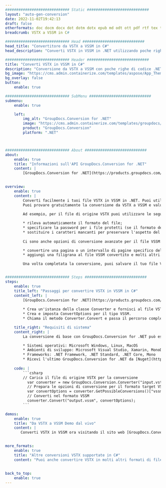 ```yaml
---
############################# Static ############################
layout: "auto-gen-conversion"
date: 2022-11-02T19:42:13
draft: false
otherformats: doc docm docx dot dotm dotx epub md odt ott pdf rtf tex txt vdx vsdm vsdx vssm vssx vstm vstx vsx vtx xps
breadcrumb: VSTX a VSSM in C#

############################# Head ############################
head_title: "Convertitore da VSTX a VSSM in C#"
head_description: "Converti VSTX in VSSM in .NET utilizzando poche righe di codice. Utilizza l'API di conversione dei documenti di GroupDocs per convertire oltre 160 formati di file."

############################# Header ############################
title: "Converti VSTX in VSSM in C#"
description: "Conversione da VSTX a VSSM con poche righe di codice .NET"
bg_image: "https://cms.admin.containerize.com/templates/aspose/App_Themes/V3/images/bg/header1.png"
bg_overlay: false
button:
    enable: true

############################# SubMenu ############################
submenu:
    enable: true

    left:
        img_alt: "GroupDocs.Conversion for .NET"
        image: "https://cms.admin.containerize.com/templates/groupdocs/images/product-logos/90x90-noborder/groupdocs-conversion-net.png"
        product: "GroupDocs.Conversion"
        platform: ".NET"



############################# About ############################
about:
    enable: true
    title: "Informazioni sull'API GroupDocs.Conversion for .NET"
    content: |
        [GroupDocs.Conversion for .NET](https://products.groupdocs.com/conversion/net/) può essere utilizzato per convertire Microsoft Word, Excel, PowerPoint, PDF, Visio e altri formati. GroupDocs.Conversion è un'API standalone adatta per sistemi interni e back-end in cui sono richieste prestazioni elevate. Non dipende da alcun software come Microsoft o Open Office.
    

overview:
    enable: true
    content: |
        Converti facilmente i tuoi file VSTX in VSSM in .NET. Puoi utilizzare solo un paio di righe di codice C# in qualsiasi piattaforma a tua scelta come: Windows, Linux, macOS.
        Puoi provare gratuitamente la conversione da VSTX a VSSM e valutare la qualità dei risultati della conversione. Insieme a semplici scenari di conversione di file, puoi provare opzioni più avanzate per caricare il file di origine VSTX e per salvare il risultato di output VSSM. 
        
        Ad esempio, per il file di origine VSTX puoi utilizzare le seguenti opzioni di caricamento:

        * rileva automaticamente il formato del file;
        * specificare la password per i file protetti (se il formato del file lo supporta);
        * sostituire i caratteri mancanti per preservare l'aspetto del documento.
        
        Ci sono anche opzioni di conversione avanzate per il file VSSM:

        * convertire una pagina o un intervallo di pagine specifico del documento;
        * aggiungi una filigrana al file VSSM convertito e molti altri.

        Una volta completata la conversione, puoi salvare il tuo file VSSM nel percorso del file locale o in qualsiasi archivio di terze parti come FTP, Amazon S3, Google Drive, Dropbox ecc. Nota: per convertire VSTX in {{ TO}} non è necessario alcun software aggiuntivo installato, come MS Office, Open Office, Adobe Acrobat Reader ecc.


############################# Steps ############################
steps:
    enable: true
    title_left: "Passaggi per convertire VSTX in VSSM in C#"
    content_left: |
        [GroupDocs.Conversion for .NET](https://products.groupdocs.com/conversion/net/) consente agli sviluppatori di convertire facilmente un file VSTX in VSSM con poche righe di codice.
        
        * Crea un'istanza della classe Converter e fornisci al file VSTX il percorso completo
        * Crea e imposta ConvertOptions per il tipo VSSM.
        * Chiama il metodo Converter.Convert e passa il percorso completo e il formato (VSSM) come parametro

    title_right: "Requisiti di sistema"
    content_right: |
        La conversione di base con GroupDocs.Conversion for .NET può essere eseguita in pochi semplici passaggi. Le nostre API sono supportate su tutte le principali piattaforme e sistemi operativi. Prima di eseguire il codice seguente, assicurati di avere i seguenti prerequisiti installati sul tuo sistema.

        * Sistemi operativi: Microsoft Windows, Linux, MacOS
        * Ambienti di sviluppo: Microsoft Visual Studio, Xamarin, MonoDevelop
        * Frameworks: .NET Framework, .NET Standard, .NET Core, Mono
        * Ricevi l'ultimo GroupDocs.Conversion for .NET da [Nuget](https://www.nuget.org/packages/groupdocs.conversion)
         
    code: |
        ```csharp    
        // Carica il file di origine VSTX per la conversione
          var converter = new GroupDocs.Conversion.Converter("input.vstx");
          // Prepara le opzioni di conversione per il formato target VSSM
          var convertOptions = converter.GetPossibleConversions()["vssm"].ConvertOptions;
          // Converti nel formato VSSM
          converter.Convert("output.vssm", convertOptions);
        ```

demos:
    enable: true
    title: "Da VSTX a VSSM Demo dal vivo"
    content: |
       Converti VSTX in VSSM ora visitando il sito web [GroupDocs.Conversion App](https://products.groupdocs.app/conversion/family). La demo online presenta i seguenti vantaggi
          

more_formats:
    enable: true
    title: "Altre conversioni VSTX supportate in C#"
    content: "Puoi anche convertire VSTX in molti altri formati di file. Si prega di consultare l'elenco di seguito."
       
       
back_to_top:
    enable: true
---
```

